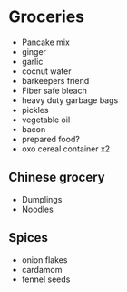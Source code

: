 # Groceries

- Pancake mix
- ginger
- garlic
- cocnut water
- barkeepers friend
- Fiber safe bleach
- heavy duty garbage bags
- pickles
- vegetable oil
- bacon
- prepared food?
- oxo cereal container x2

## Chinese grocery

- Dumplings
- Noodles

## Spices

- onion flakes
- cardamom
- fennel seeds

